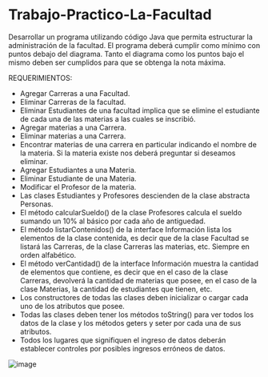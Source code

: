 # Trabajo-Practico-La-Facultad

Desarrollar un programa utilizando código Java que permita estructurar la administración de la facultad. El programa deberá cumplir como mínimo con puntos debajo del diagrama. Tanto el diagrama como los puntos bajo el mismo deben ser cumplidos para que se obtenga la nota máxima.

REQUERIMIENTOS:
  - Agregar Carreras a una Facultad. 
  - Eliminar Carreras de la facultad. 
  - Eliminar Estudiantes de una facultad implica que se elimine el estudiante de cada una de las materias a las cuales se inscribió. 
  - Agregar materias a una Carrera.
  - Eliminar materias a una Carrera.
  - Encontrar materias de una carrera en particular indicando el nombre de la materia. Si la materia existe nos deberá preguntar si deseamos eliminar.
  - Agregar Estudiantes a una Materia.   
  - Eliminar Estudiante de una Materia. 
  - Modificar el Profesor de la materia.
  - Las clases Estudiantes y Profesores descienden de la clase abstracta Personas. 
  - El método calcularSueldo() de la clase Profesores calcula el sueldo sumando un 10% al básico por cada año de antiguedad. 
  - El método listarContenidos() de la interface Información lista los elementos de la clase contenida, es decir que de la clase Facultad se listará las Carreras, de la     clase Carreras las materias, etc. Siempre en orden alfabético. 
  - El método verCantidad() de la interface Información muestra la cantidad de elementos que contiene, es decir que en el caso de la clase Carreras, devolverá la             cantidad de materias que posee, en el caso de la clase Materias, la cantidad de estudiantes que tienen, etc. 
  - Los constructores de todas las clases deben inicializar o cargar cada uno de los atributos que posee. 
  - Todas las clases deben tener los métodos toString() para ver todos los datos de la clase y los métodos geters y seter por cada una de sus atributos.
  - Todos los lugares que signifiquen el ingreso de datos deberán establecer controles por posibles ingresos erróneos de datos. 

![image](https://user-images.githubusercontent.com/87741373/193187594-f67acb26-b434-45e8-b70b-2bc123762216.png)
